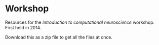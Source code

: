 # Workshop

Resources for the *Introduction to computational neuroscience*
workshop.  First held in 2014.

Download this as a zip file to get all the files at once.

